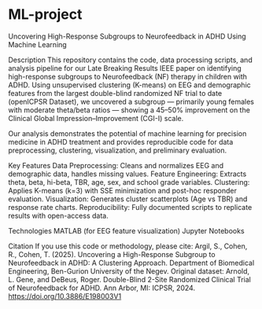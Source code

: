 # ML-project
Uncovering High-Response Subgroups to Neurofeedback in ADHD Using Machine Learning

Description
This repository contains the code, data processing scripts, and analysis pipeline for our Late Breaking Results IEEE paper on identifying high-response subgroups to Neurofeedback (NF) therapy in children with ADHD. Using unsupervised clustering (K-means) on EEG and demographic features from the largest double-blind randomized NF trial to date (openICPSR Dataset), we uncovered a subgroup — primarily young females with moderate theta/beta ratios — showing a 45–50% improvement on the Clinical Global Impression–Improvement (CGI-I) scale.

Our analysis demonstrates the potential of machine learning for precision medicine in ADHD treatment and provides reproducible code for data preprocessing, clustering, visualization, and preliminary evaluation.

Key Features
Data Preprocessing: Cleans and normalizes EEG and demographic data, handles missing values.
Feature Engineering: Extracts theta, beta, hi-beta, TBR, age, sex, and school grade variables.
Clustering: Applies K-means (k=3) with SSE minimization and post-hoc responder evaluation.
Visualization: Generates cluster scatterplots (Age vs TBR) and response rate charts.
Reproducibility: Fully documented scripts to replicate results with open-access data.

Technologies
MATLAB (for EEG feature visualization)
Jupyter Notebooks

Citation
If you use this code or methodology, please cite:
Argil, S., Cohen, R., Cohen, T. (2025). Uncovering a High-Response Subgroup to Neurofeedback in ADHD: A Clustering Approach. Department of Biomedical Engineering, Ben-Gurion University of the Negev.
Original dataset:
Arnold, L. Gene, and DeBeus, Roger. Double-Blind 2-Site Randomized Clinical Trial of Neurofeedback for ADHD. Ann Arbor, MI: ICPSR, 2024. https://doi.org/10.3886/E198003V1
